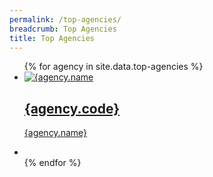 ```yaml
---
permalink: /top-agencies/
breadcrumb: Top Agencies
title: Top Agencies
---
```


<ul className="block-grid">
{% for agency in site.data.top-agencies %}
  <li className="grid-item">
       <a href={agency.website}>
       <img src={/images/grid/' + agency.code + '.png'} alt={agency.name + ' logo'} />
        <h2>{agency.code}</h2>
        <p>{agency.name}</p>
         </a>
    </li>
    <li className="grid-item filler"></li>
{% endfor %}
</ul>
